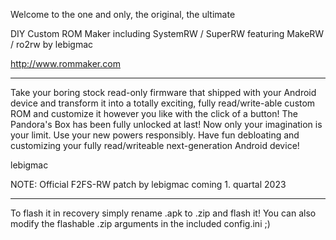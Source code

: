 Welcome to the one and only, the original, the ultimate

DIY Custom ROM Maker
including SystemRW / SuperRW
featuring MakeRW / ro2rw by lebigmac

http://www.rommaker.com

---------------------------------------------------------

Take your boring stock read-only firmware that shipped with your Android device and transform it into a
totally exciting, fully read/write-able custom ROM and customize it however you like with the click of a button!
The Pandora's Box has been fully unlocked at last! Now only your imagination is your limit. Use your new powers responsibly.
Have fun debloating and customizing your fully read/writeable next-generation Android device!

lebigmac

NOTE: Official F2FS-RW patch by lebigmac coming 1. quartal 2023

---------------------------------------------------------

To flash it in recovery simply rename .apk to .zip and flash it!
You can also modify the flashable .zip arguments in the included config.ini ;)
